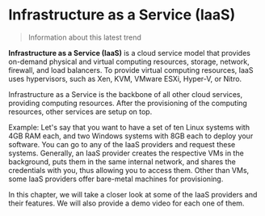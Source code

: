 # Infrastructure as a Service (IaaS)

> Information about this latest trend

**Infrastructure as a Service (IaaS)** is a cloud service model that provides on-demand physical and virtual computing resources, storage, network, firewall, and load balancers. To provide virtual computing resources, IaaS uses hypervisors, such as Xen, KVM, VMware ESXi, Hyper-V, or Nitro.

Infrastructure as a Service is the backbone of all other cloud services, providing computing resources. After the provisioning of the computing resources, other services are setup on top.

Example:
Let's say that you want to have a set of ten Linux systems with 4GB RAM each, and two Windows systems with 8GB each to deploy your software. You can go to any of the IaaS providers and request these systems. Generally, an IaaS provider creates the respective VMs in the background, puts them in the same internal network, and shares the credentials with you, thus allowing you to access them. Other than VMs, some IaaS providers offer bare-metal machines for provisioning.

In this chapter, we will take a closer look at some of the IaaS providers and their features. We will also provide a demo video for each one of them.
